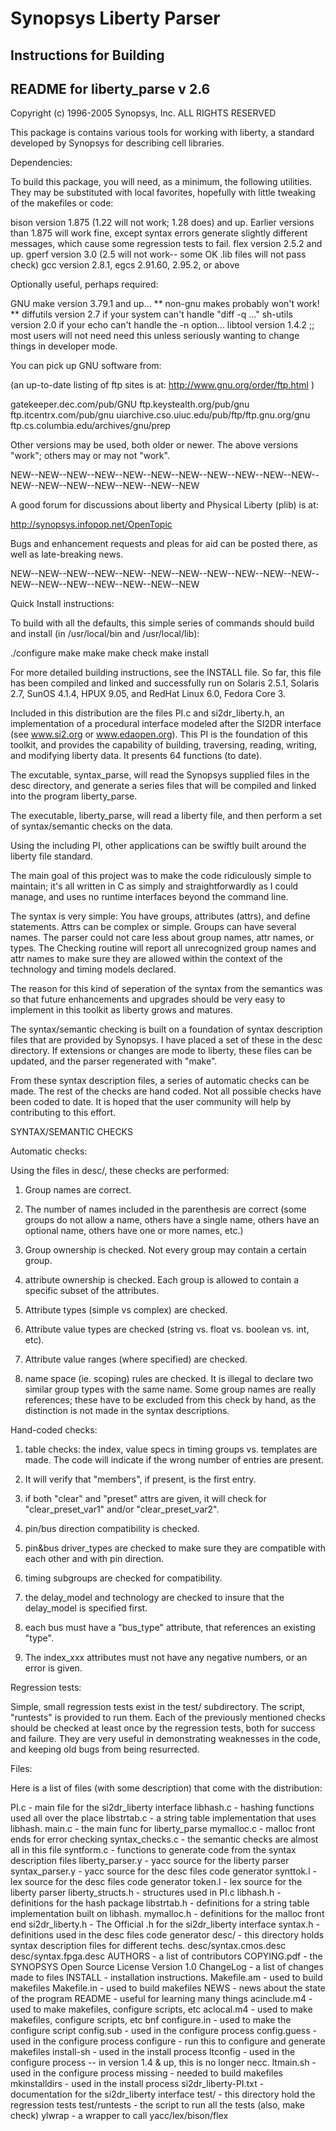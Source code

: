 # Synopsys Liberty Parser

## Instructions for Building

## README for liberty_parse v 2.6

Copyright (c) 1996-2005 Synopsys, Inc.    ALL RIGHTS RESERVED


This package is contains various tools for working with
liberty, a standard developed by Synopsys for describing cell libraries. 

Dependencies:

To build this package, you will need, as a minimum, the following
utilities. They may be substituted with local favorites, hopefully
with little tweaking of the makefiles or code:

bison  version 1.875  (1.22 will not work; 1.28 does)  and up. Earlier versions than
       1.875 will work fine, except syntax errors generate slightly different messages,
       which cause some regression tests to fail.
flex   version 2.5.2 and up.
gperf  version 3.0    (2.5 will not work-- some OK .lib files will not pass check)
gcc    version 2.8.1, egcs 2.91.60, 2.95.2, or above

Optionally useful, perhaps required:

GNU make   version 3.79.1  and up... ** non-gnu makes probably won't work! **
diffutils  version 2.7  if your system can't handle "diff -q ..."
sh-utils   version 2.0  if your echo can't handle the -n option...
libtool    version 1.4.2 ;; most users will not need need this unless
                            seriously wanting to change things in 
                            developer mode.

You can pick up GNU software from:

(an up-to-date listing of ftp sites is at:
	http://www.gnu.org/order/ftp.html )

gatekeeper.dec.com/pub/GNU
ftp.keystealth.org/pub/gnu
ftp.itcentrx.com/pub/gnu
uiarchive.cso.uiuc.edu/pub/ftp/ftp.gnu.org/gnu
ftp.cs.columbia.edu/archives/gnu/prep



Other versions may be used, both older or newer. The above versions 
"work"; others may or may not "work".



NEW--NEW--NEW--NEW--NEW--NEW--NEW--NEW--NEW--NEW--NEW--NEW--NEW--NEW--NEW--NEW--NEW--NEW

A good forum for discussions about liberty and Physical Liberty (plib) is at:

http://synopsys.infopop.net/OpenTopic

Bugs and enhancement requests and pleas for aid can be posted there, as well as late-breaking news.

NEW--NEW--NEW--NEW--NEW--NEW--NEW--NEW--NEW--NEW--NEW--NEW--NEW--NEW--NEW--NEW--NEW--NEW




Quick Install instructions:

To build with all the defaults, this simple series of commands 
should build and install (in /usr/local/bin and /usr/local/lib):

./configure
make
make
make check
make install


For more detailed building instructions, see the INSTALL file. So far,
this file has been compiled and linked and successfully run on Solaris
2.5.1, Solaris 2.7, SunOS 4.1.4, HPUX 9.05, and RedHat Linux 6.0, Fedora Core 3.


Included in this distribution are the files PI.c and si2dr_liberty.h, an
implementation of a procedural interface modeled after the SI2DR
interface (see www.si2.org or www.edaopen.org). This PI is the
foundation of this toolkit, and provides the capability of building,
traversing, reading, writing, and modifying liberty data. It presents
64 functions (to date).

The excutable, syntax_parse, will read the Synopsys supplied files in
the desc directory, and generate a series files that will be compiled and
linked into the program liberty_parse.

The executable, liberty_parse, will read a liberty file, and then
perform a set of syntax/semantic checks on the data.

Using the including PI, other applications can be swiftly built around
the liberty file standard.

The main goal of this project was to make the code ridiculously simple
to maintain; it's all written in C as simply and straightforwardly as
I could manage, and uses no runtime interfaces beyond the command line.

The syntax is very simple: You have groups, attributes (attrs), and
define statements. Attrs can be complex or simple. Groups can have
several names. The parser could not care less about group names, attr
names, or types. The Checking routine will report all unrecognized
group names and attr names to make sure they are allowed within the
context of the technology and timing models declared.

The reason for this kind of seperation of the syntax from the
semantics was so that future enhancements and upgrades should be very
easy to implement in this toolkit as liberty grows and matures.

The syntax/semantic checking is built on a foundation of syntax
description files that are provided by Synopsys. I have placed a set
of these in the desc directory. If extensions or changes are mode to
liberty, these files can be updated, and the parser regenerated with
"make".

From these syntax description files, a series of automatic checks can
be made. The rest of the checks are hand coded. Not all possible
checks have been coded to date. It is hoped that the user community
will help by contributing to this effort.

SYNTAX/SEMANTIC CHECKS

Automatic checks:

Using the files in desc/, these checks are performed:

1. Group names are correct.

2. The number of names included in the
   parenthesis are correct (some groups do not allow a name, others have
   a single name, others have an optional name, others have one or more
   names, etc.)

3. Group ownership is checked. Not every group may contain a certain group.

4. attribute ownership is checked. Each group is allowed to contain a
   specific subset of the attributes.  

5. Attribute types (simple vs complex) are checked.  

6. Attribute value types are checked (string vs. float vs. boolean
   vs. int, etc).  

7. Attribute value ranges (where specified) are checked.  

8. name space (ie. scoping) rules are checked. It is illegal to
   declare two similar group types with the same name.  Some group
   names are really references; these have to be excluded from this
   check by hand, as the distinction is not made in the syntax descriptions. 

Hand-coded checks:

1. table checks: the index, value specs in timing groups vs. templates are made. 
   The code will indicate if the wrong number of entries are present.

2. It will verify that "members", if present, is the first entry.

3. if both "clear" and "preset" attrs are given, it will check for
   "clear_preset_var1" and/or "clear_preset_var2".

4. pin/bus direction compatibility is checked.

5. pin&bus driver_types are checked to make sure they are compatible
   with each other and with pin direction.

6. timing subgroups are checked for compatibility.

7. the delay_model and technology are checked to insure that the
   delay_model is specified first.

8. each bus must have a "bus_type" attribute, that references
   an existing "type".

9. The index_xxx attributes must not have any negative numbers, or
   an error is given.


Regression tests:

Simple, small regression tests exist in the test/ subdirectory. The
script, "runtests" is provided to run them. Each of the previously
mentioned checks should be checked at least once by the regression
tests, both for success and failure. They are very useful in
demonstrating weaknesses in the code, and keeping old bugs from being
resurrected.

Files:

Here is a list of files (with some description) that come with the distribution:

PI.c                    - main file for the si2dr_liberty interface
libhash.c               - hashing functions used all over the place
libstrtab.c             - a string table implementation that uses libhash.
main.c                  - the main func for liberty_parse
mymalloc.c              - malloc front ends for error checking
syntax_checks.c         - the semantic checks are almost all in this file
syntform.c              - functions to generate code from the syntax description files
liberty_parser.y        - yacc source for the liberty parser
syntax_parser.y         - yacc source for the desc files code generator
synttok.l               - lex source for the desc files code generator
token.l                 - lex source for the liberty parser
liberty_structs.h       - structures used in PI.c
libhash.h               - definitions for the hash package
libstrtab.h             - definitions for a string table implementation built on libhash.
mymalloc.h              - definitions for the malloc front end
si2dr_liberty.h         - The Official .h for the si2dr_liberty interface
syntax.h                - definitions used in the desc files code generator
desc/                   - this directory holds syntax description files for different techs.
desc/syntax.cmos.desc
desc/syntax.fpga.desc
AUTHORS                 - a list of contributors
COPYING.pdf             - the SYNOPSYS Open Source License Version 1.0
ChangeLog               - a list of changes made to files
INSTALL                 - installation instructions.
Makefile.am             - used to build makefiles
Makefile.in             - used to build makefiles
NEWS                    - news about the state of the program
README                  - useful for learning many things
acinclude.m4            - used to make makefiles, configure scripts, etc
aclocal.m4              - used to make makefiles, configure scripts, etc
bnf
configure.in            - used to make the configure script
config.sub              - used in the configure process
config.guess            - used in the configure process
configure               - run this to configure and generate makefiles
install-sh              - used in the install process
ltconfig                - used in the configure process -- in version 1.4 & up, this is no longer necc.
ltmain.sh               - used in the configure process
missing                 - needed to build makefiles
mkinstalldirs           - used in the install process
si2dr_liberty-PI.txt    - documentation for the si2dr_liberty interface
test/                   - this directory hold the regression tests
test/runtests           - the script to run all the tests (also, make check)
ylwrap                  - a wrapper to call yacc/lex/bison/flex


